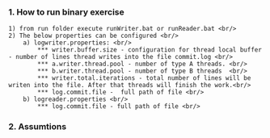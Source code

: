 ### 1. How to run binary exercise <br/>
    1) from run folder execute runWriter.bat or runReader.bat <br/>
    2) The below properties can be configured <br/>
        a) logwriter.properties: <br/>
            *** writer.buffer.size - configuration for thread local buffer - number of lines thread writes into the file commit.log <br/>
            *** a.writer.thread.pool - number of type A threads. <br/>
            *** b.writer.thread.pool - number of type B threads  <br/>
            *** writer.total.iterations - total number of lines will be writen into the file. After that threads will finish the work.<br/> 
            *** log.commit.file -  full path of file <br/>
        b) logreader.properties <br/>
            *** log.commit.file - full path of file <br/>

### 2. Assumtions  <br/>
